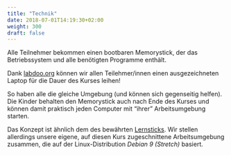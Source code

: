 ```yaml
---
title: "Technik"
date: 2018-07-01T14:19:30+02:00
weight: 300
draft: false
---
```


Alle Teilnehmer bekommen einen bootbaren Memorystick, der das
Betriebssystem und alle benötigten Programme enthält.

Dank <a href="https://www.labdoo.org/de/content/LabdooCH">labdoo.org</a> können wir allen Teilehmer/innen einen
ausgezeichneten Laptop für die Dauer des Kurses leihen!

<!--more-->

So haben alle die gleiche Umgebung (und können sich gegenseitig
helfen). Die Kinder behalten den Memorystick auch nach Ende des Kurses
und können damit praktisch jeden Computer mit “ihrer” Arbeitsumgebung
starten.

Das Konzept ist ähnlich dem des bewährten <a
href="https://www.imedias.ch/themen/lernstick/index.cfm"
target="_blank">Lernsticks</a>. Wir stellen allerdings unsere eigene,
auf diesen Kurs zugeschnittene Arbeitsumgebung zusammen, die auf der
Linux-Distribution <i>Debian 9 (Stretch)</i> basiert.
